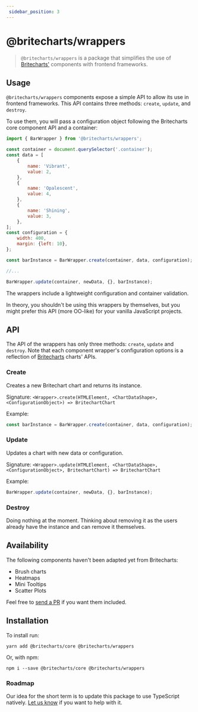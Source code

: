 ```yaml
---
 sidebar_position: 3 
---
```

 # @britecharts/wrappers

> `@britecharts/wrappers` is a package that simplifies the use of [Britecharts'][britecharts] components with frontend frameworks. 

## Usage
`@britecharts/wrappers` components expose a simple API to allow its use in frontend frameworks. This API contains three methods: `create`, `update`, and `destroy`. 

To use them, you will pass a configuration object following the Britecharts core component API and a container:

```js
import { BarWrapper } from '@britecharts/wrappers';

const container = document.querySelector('.container');
const data = [
    {
        name: 'Vibrant',
        value: 2,
    },
    {
        name: 'Opalescent',
        value: 4,
    },
    {
        name: 'Shining',
        value: 3,
    },
];
const configuration = {
    width: 400,
    margin: {left: 10},
};

const barInstance = BarWrapper.create(container, data, configuration);

//...

BarWrapper.update(container, newData, {}, barInstance);

```

The wrappers include a lightweight configuration and container validation. 

In theory, you shouldn't be using this wrappers by themselves, but you might prefer this API (more OO-like) for your vanilla JavaScript projects.

## API
The API of the wrappers has only three methods: `create`, `update` and `destroy`. Note that each component wrapper's configuration options is a reflection of [Britecharts][britecharts-api] charts' APIs.

### Create
Creates a new Britechart chart and returns its instance.

Signature:
`<Wrapper>.create(HTMLElement, <ChartDataShape>, <ConfigurationObject>) => BritechartChart`

Example:
```js
const barInstance = BarWrapper.create(container, data, configuration);
```

### Update
Updates a chart with new data or configuration.

Signature:
`<Wrapper>.update(HTMLElement, <ChartDataShape>, <ConfigurationObject>, BritechartChart) => BritechartChart`

Example:
```js
BarWrapper.update(container, newData, {}, barInstance);
```

### Destroy
Doing nothing at the moment. Thinking about removing it as the users already have the instance and can remove it themselves.

## Availability
The following components haven't been adapted yet from Britecharts:
- Brush charts
- Heatmaps
- Mini Tooltips
- Scatter Plots

Feel free to [send a PR][contributing] if you want them included.

## Installation

To install run:

```
yarn add @britecharts/core @britecharts/wrappers
```
Or, with npm:

```
npm i --save @britecharts/core @britecharts/wrappers
```

### Roadmap
Our idea for the short term is to update this package to use TypeScript natively. [Let us know][d3Slack] if you want to help with it.

[britecharts]: https://github.com/britecharts/
[britecharts-api]: **
[contributing]: https://github.com/britecharts/britecharts/blob/main/.github/CONTRIBUTING.md
[d3Slack]: https://d3js.slack.com/